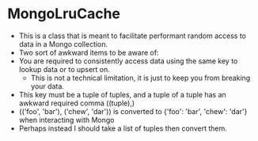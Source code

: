 # MongoLruCache
* This is a class that is meant to facilitate performant random access to data in a Mongo collection.
* Two sort of awkward items to be aware of:
 * You are required to consistently access data using the same key to lookup data or to upsert on.
   * This is not a technical limitation, it is just to keep you from breaking your data.
 * This key must be a tuple of tuples, and a tuple of a tuple has an awkward required comma ((tuple),)
  * (('foo', 'bar'), ('chew', 'dar')) is converted to {'foo': 'bar', 'chew': 'dar'} when interacting with Mongo
  * Perhaps instead I should take a list of tuples then convert them.
